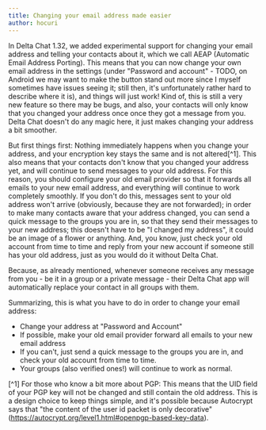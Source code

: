 ```yaml
---
title: Changing your email address made easier 
author: hocuri
---
```


In Delta Chat 1.32, we added experimental support for changing your email address and telling your contacts about it, which we call AEAP (Automatic Email Address Porting). This means that you can now change your own email address in the settings (under "Password and account" - TODO, on Android we may want to make the button stand out more since I myself sometimes have issues seeing it; still then, it's unfortunately rather hard to describe where it is), and things will just work! Kind of, this is still a very new feature so there may be bugs, and also, your contacts will only know that you changed your address once once they got a message from you. Delta Chat doesn't do any magic here, it just makes changing your address a bit smoother.

But first things first: Nothing immediately happens when you change your address, and your encryption key stays the same and is not altered[^1]. This also means that your contacts don't know that you changed your address yet, and will continue to send messages to your old address. For this reason, you should configure your old email provider so that it forwards all emails to your new email address, and everything will continue to work completely smoothly. If you don't do this, messages sent to your old address won't arrive (obviously, because they are not forwarded); in order to make many contacts aware that your address changed, you can send a quick message to the groups you are in, so that they send their messages to your new address; this doesn't have to be "I changed my address", it could be an image of a flower or anything. And, you know, just check your old account from time to time and reply from your new account if someone still has your old address, just as you would do it without Delta Chat.

Because, as already mentioned, whenever someone receives any message from you - be it in a group or a private message - their Delta Chat app will automatically replace your contact in all groups with them.

Summarizing, this is what you have to do in order to change your email address:

- Change your address at "Password and Account"
- If possible, make your old email provider forward all emails to your new email address
- If you can't, just send a quick message to the groups you are in, and check your old account from time to time.
- Your groups (also verified ones!) will continue to work as normal.

[^1] For those who know a bit more about PGP: This means that the UID field of your PGP key will not be changed and still contain the old address. This is a design choice to keep things simple, and it's possible because Autocrypt says that "the content of the user id packet is only decorative" (https://autocrypt.org/level1.html#openpgp-based-key-data).
